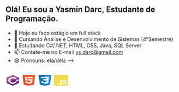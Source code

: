 ## Olá! Eu sou a Yasmin Darc, Estudante de Programação. 

- 🔭 Hoje eu faço estágio em full stack
- 🌱 Cursando Análise e Desenvolvimento de Sistemas (4°Semestre)
- 🌱 Estudando C#/.NET, HTML, CSS, Java, SQL Server
- 📫 Contate-me no E-mail ys.darc@gmail.com
- 😄 Pronouns: ela/dela
-->

<div style="display: inline_block"><br>
  <img align="center" alt="Rafa-Csharp" height="30" width="40" src="https://raw.githubusercontent.com/devicons/devicon/master/icons/csharp/csharp-original.svg">
  <img align="center" alt="Rafa-HTML" height="30" width="40" src="https://raw.githubusercontent.com/devicons/devicon/master/icons/html5/html5-original.svg">
  <img align="center" alt="Rafa-CSS" height="30" width="40" src="https://raw.githubusercontent.com/devicons/devicon/master/icons/css3/css3-original.svg">
  <img align="center" alt="Rafa-Js" height="30" width="40" src="https://raw.githubusercontent.com/devicons/devicon/master/icons/javascript/javascript-plain.svg">
 
</div>
  

